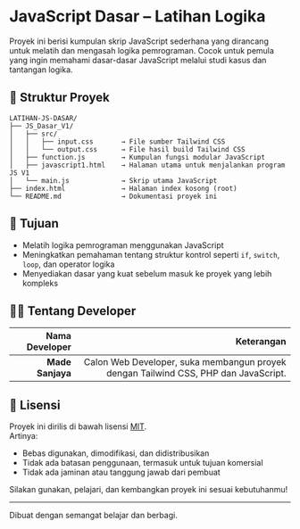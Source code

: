 # JavaScript Dasar – Latihan Logika

Proyek ini berisi kumpulan skrip JavaScript sederhana yang dirancang untuk melatih dan mengasah logika pemrograman. Cocok untuk pemula yang ingin memahami dasar-dasar JavaScript melalui studi kasus dan tantangan logika.

## 📂 Struktur Proyek
```
LATIHAN-JS-DASAR/
├── JS_Dasar_V1/
│   ├── src/
│   │   ├── input.css       → File sumber Tailwind CSS
│   │   └── output.css      → File hasil build Tailwind CSS
│   ├── function.js         → Kumpulan fungsi modular JavaScript
│   ├── javascript1.html    → Halaman utama untuk menjalankan program JS V1
│   └── main.js             → Skrip utama JavaScript
├── index.html              → Halaman index kosong (root)
└── README.md               → Dokumentasi proyek ini
```

## 🎯 Tujuan

- Melatih logika pemrograman menggunakan JavaScript
- Meningkatkan pemahaman tentang struktur kontrol seperti `if`, `switch`, `loop`, dan operator logika
- Menyediakan dasar yang kuat sebelum masuk ke proyek yang lebih kompleks

## 👨‍💻 Tentang Developer

| Nama Developer | Keterangan |
|--------------:|-----------:|
| **Made Sanjaya** | Calon Web Developer, suka membangun proyek dengan Tailwind CSS, PHP dan JavaScript. |

## 📜 Lisensi

Proyek ini dirilis di bawah lisensi [MIT](https://opensource.org/licenses/MIT).  
Artinya:

- Bebas digunakan, dimodifikasi, dan didistribusikan
- Tidak ada batasan penggunaan, termasuk untuk tujuan komersial
- Tidak ada jaminan atau tanggung jawab dari pembuat

Silakan gunakan, pelajari, dan kembangkan proyek ini sesuai kebutuhanmu!

---

Dibuat dengan semangat belajar dan berbagi. 
